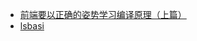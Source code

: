 * [前端要以正确的姿势学习编译原理（上篇）](https://zhuanlan.zhihu.com/p/36301857)
* [lsbasi](https://github.com/rspivak/lsbasi)